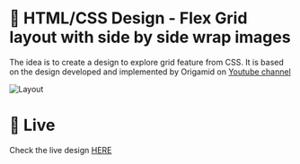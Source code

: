 # 🎨 HTML/CSS Design - Flex Grid layout with side by side wrap images

The idea is to create a design to explore grid feature from CSS. It is based on the design developed and implemented by Origamid on [Youtube channel](https://www.youtube.com/watch?v=x-4z_u8LcGc)


![Layout](presentation.gif)


# 🚀 Live

Check the live design [HERE](https://storage.googleapis.com/rfribeiro-css/grid-02-design/index.html)